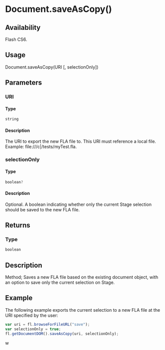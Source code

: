 # Document.saveAsCopy()

## Availability

Flash CS6.

## Usage

Document.saveAsCopy(URI [, selectionOnly])

## Parameters

### **URI**

#### Type

```typescript
string
```

#### Description

The URI to export the new FLA file to. This URI must reference a local file. Example: file:///c\|/tests/myTest.fla.

### **selectionOnly**

#### Type

```typescript
boolean?
```

#### Description

Optional. A boolean indicating whether only the current Stage selection should be saved to the new FLA file.

## Returns

### Type

```typescript
boolean
```

## Description

Method; Saves a new FLA file based on the existing document object, with an option to save only the current selection on Stage.

## Example

The following example exports the current selection to a new FLA file at the URI specified by the user:

```javascript
var uri = fl.browseForFileURL("save"); 
var selectionOnly = true;
fl.getDocumentDOM().saveAsCopy(uri, selectionOnly);
```
w